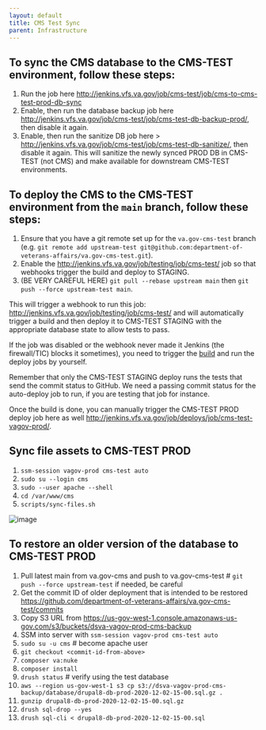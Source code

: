 ```yaml
---
layout: default
title: CMS Test Sync
parent: Infrastructure
---
```


## To sync the CMS database to the CMS-TEST environment, follow these steps:
1. Run the job here http://jenkins.vfs.va.gov/job/cms-test/job/cms-to-cms-test-prod-db-sync
1. Enable, then run the database backup job here http://jenkins.vfs.va.gov/job/cms-test/job/cms-test-db-backup-prod/, then disable it again.
1. Enable, then run the sanitize DB job here > http://jenkins.vfs.va.gov/job/cms-test/job/cms-test-db-sanitize/, then disable it again. This will sanitize the newly synced PROD DB in CMS-TEST (not CMS) and make available for downstream CMS-TEST environments.

## To deploy the CMS to the CMS-TEST environment from the `main` branch, follow these steps:
1. Ensure that you have a git remote set up for the `va.gov-cms-test` branch (e.g. `git remote add upstream-test git@github.com:department-of-veterans-affairs/va.gov-cms-test.git`).
1. Enable the http://jenkins.vfs.va.gov/job/testing/job/cms-test/ job so that webhooks trigger the build and deploy to STAGING.
1. (BE VERY CAREFUL HERE) `git pull --rebase upstream main` then  `git push --force upstream-test main`.

This will trigger a webhook to run this job: http://jenkins.vfs.va.gov/job/testing/job/cms-test/ and will automatically trigger a build and then deploy it to CMS-TEST STAGING with the appropriate database state to allow tests to pass.

If the job was disabled or the webhook never made it Jenkins (the firewall/TIC) blocks it sometimes), you need to trigger the [build](http://jenkins.vfs.va.gov/job/builds/job/cms-test/) and run the deploy jobs by yourself.

Remember that only the CMS-TEST STAGING deploy runs the tests that send the commit status to GitHub. We need a passing commit status for the auto-deploy job to run, if you are testing that job for instance.

Once the build is done, you can manually trigger the CMS-TEST PROD deploy job here as well http://jenkins.vfs.va.gov/job/deploys/job/cms-test-vagov-prod/.

## Sync file assets to CMS-TEST PROD
1. `ssm-session vagov-prod cms-test auto`
1. `sudo su --login cms`
2. `sudo --user apache --shell`
3. `cd /var/www/cms`
4. `scripts/sync-files.sh`

![image](https://github.com/department-of-veterans-affairs/va.gov-cms/assets/39352093/13c94408-3741-4bef-a8af-6d77890b240a)

## To restore an older version of the database to CMS-TEST PROD
1. Pull latest main from va.gov-cms and push to va.gov-cms-test # `git push --force upstream-test` if needed, be careful
1. Get the commit ID of older deployment that is intended to be restored https://github.com/department-of-veterans-affairs/va.gov-cms-test/commits
1. Copy S3 URL from https://us-gov-west-1.console.amazonaws-us-gov.com/s3/buckets/dsva-vagov-prod-cms-backup
1. SSM into server with `ssm-session vagov-prod cms-test auto`
1. `sudo su -u cms` # become apache user
1. `git checkout <commit-id-from-above>`
1. `composer va:nuke`
1. `composer install`
1. `drush status` # verify using the test database
1. `aws --region us-gov-west-1 s3 cp s3://dsva-vagov-prod-cms-backup/database/drupal8-db-prod-2020-12-02-15-00.sql.gz . `
1. `gunzip drupal8-db-prod-2020-12-02-15-00.sql.gz`
1. `drush sql-drop --yes`
1. `drush sql-cli < drupal8-db-prod-2020-12-02-15-00.sql`
